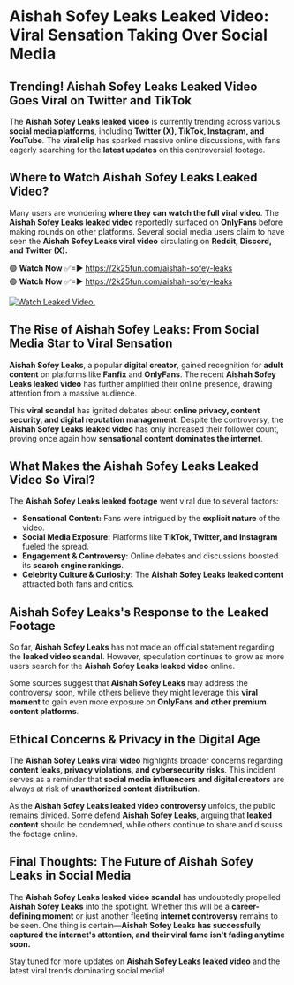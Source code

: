 # Aishah Sofey Leaks Leaked Video: Viral Sensation Taking Over Social Media

## **Trending! Aishah Sofey Leaks Leaked Video Goes Viral on Twitter and TikTok**
The **Aishah Sofey Leaks leaked video** is currently trending across various **social media platforms**, including **Twitter (X), TikTok, Instagram, and YouTube**. The **viral clip** has sparked massive online discussions, with fans eagerly searching for the **latest updates** on this controversial footage.

## **Where to Watch Aishah Sofey Leaks Leaked Video?**
Many users are wondering **where they can watch the full viral video**. The **Aishah Sofey Leaks leaked video** reportedly surfaced on **OnlyFans** before making rounds on other platforms. Several social media users claim to have seen the **Aishah Sofey Leaks viral video** circulating on **Reddit, Discord, and Twitter (X).**

🟢 **Watch Now** ✅=► https://2k25fun.com/aishah-sofey-leaks  
🟢 **Watch Now** ✅=► https://2k25fun.com/aishah-sofey-leaks  

[![Watch Leaked Video.](https://miro.medium.com/v2/resize:fit:828/format:webp/1*cilzJN44JGOrTw9NJCrNHA.gif "Watch Leaked Video")](https://2k25fun.com/aishah-sofey-leaks)

## **The Rise of Aishah Sofey Leaks: From Social Media Star to Viral Sensation**
**Aishah Sofey Leaks**, a popular **digital creator**, gained recognition for **adult content** on platforms like **Fanfix** and **OnlyFans**. The recent **Aishah Sofey Leaks leaked video** has further amplified their online presence, drawing attention from a massive audience.

This **viral scandal** has ignited debates about **online privacy, content security, and digital reputation management**. Despite the controversy, the **Aishah Sofey Leaks leaked video** has only increased their follower count, proving once again how **sensational content dominates the internet**.

## **What Makes the Aishah Sofey Leaks Leaked Video So Viral?**
The **Aishah Sofey Leaks leaked footage** went viral due to several factors:
- **Sensational Content:** Fans were intrigued by the **explicit nature** of the video.
- **Social Media Exposure:** Platforms like **TikTok, Twitter, and Instagram** fueled the spread.
- **Engagement & Controversy:** Online debates and discussions boosted its **search engine rankings**.
- **Celebrity Culture & Curiosity:** The **Aishah Sofey Leaks leaked content** attracted both fans and critics.

## **Aishah Sofey Leaks's Response to the Leaked Footage**
So far, **Aishah Sofey Leaks** has not made an official statement regarding the **leaked video scandal**. However, speculation continues to grow as more users search for the **Aishah Sofey Leaks leaked video** online.

Some sources suggest that **Aishah Sofey Leaks** may address the controversy soon, while others believe they might leverage this **viral moment** to gain even more exposure on **OnlyFans and other premium content platforms**.

## **Ethical Concerns & Privacy in the Digital Age**
The **Aishah Sofey Leaks viral video** highlights broader concerns regarding **content leaks, privacy violations, and cybersecurity risks**. This incident serves as a reminder that **social media influencers and digital creators** are always at risk of **unauthorized content distribution**.

As the **Aishah Sofey Leaks leaked video controversy** unfolds, the public remains divided. Some defend **Aishah Sofey Leaks**, arguing that **leaked content** should be condemned, while others continue to share and discuss the footage online.

## **Final Thoughts: The Future of Aishah Sofey Leaks in Social Media**
The **Aishah Sofey Leaks leaked video scandal** has undoubtedly propelled **Aishah Sofey Leaks** into the spotlight. Whether this will be a **career-defining moment** or just another fleeting **internet controversy** remains to be seen. One thing is certain—**Aishah Sofey Leaks has successfully captured the internet's attention, and their viral fame isn't fading anytime soon.**

Stay tuned for more updates on **Aishah Sofey Leaks leaked video** and the latest viral trends dominating social media!